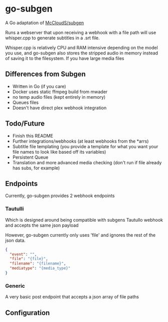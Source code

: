 # go-subgen
A Go adaptation of [McCloudS/subgen](https://github.com/McCloudS/subgen)

Runs a webserver that upon receiving a webhook with a file path will use whisper.cpp to generate subtitles in a .srt file.

Whisper.cpp is relatively CPU and RAM intensive depending on the model you use, and go-subgen also stores the stripped audio in memory instead of saving it to the filesystem. If you have large media files

## Differences from Subgen
* Written in Go (if you care)
* Docker uses static ffmpeg build from mwader
* no temp audio files (kept entirely in memory)
* Queues files
* Doesn't have direct plex webhook integration

## Todo/Future
* Finish this README
* Further integrations/webhooks (at least webhooks from the *arrs)
* Subtitle file templating (you provide a template for what you want your file names to look like based off its variables)
* Persistent Queue
* Translation and more advanced media checking (don't run if file already has subs, for example)

## Endpoints
Currently, go-subgen provides 2 webhook endpoints

### Tautulli
Which is designed around being compatible with subgens Tautullo webhook and accepts the same json payload

However, go-subgen currently only uses 'file' and ignores the rest of the json data.
```json
{
  "event": "",
  "file": "{file}",
  "filename": "{filename}",
  "mediatype": "{media_type}"
}
```

### Generic

A very basic post endpoint that accepts a json array of file paths

## Configuration

